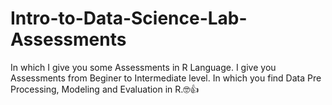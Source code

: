# Intro-to-Data-Science-Lab-Assessments
In which I give you some Assessments in R Language.
I give you Assessments from Beginer to Intermediate level.
In which you find Data Pre Processing, Modeling and Evaluation in R.🤓👍
